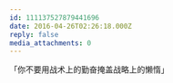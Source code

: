 ```yaml
---
id: 111137527879441696
date: 2016-04-26T02:26:18.000Z
reply: false
media_attachments: 0
---
```


「你不要用战术上的勤奋掩盖战略上的懒惰」

